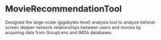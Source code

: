 # MovieRecommendationTool

Designed the large-scale (gigabytes level) analysis tool to analyze behind-screen deeper network relationships between users and movies by acquiring data from GroupLens and IMDb databases.
